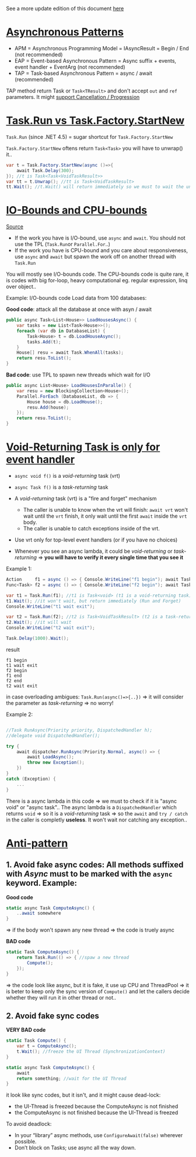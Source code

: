 See a more update edition of this document [here](https://github.com/duongphuhiep/ToolsPack.Net/wiki/Async-Await-Task)

# [Asynchronous Patterns]

* APM = Asynchronous Programming Model  = IAsyncResult = Begin / End (not recommended)
* EAP = Event-based Asynchronous Pattern = Async suffix + events, event handler + EventArg (not recommended)
* TAP = Task-based Asynchronous Pattern = async / await (recommended)

TAP method return Task or `Task<TResult>` and don't accept `out` and `ref` parameters. It might [support Cancellation / Progression]

# [Task.Run vs Task.Factory.StartNew]

`Task.Run` (since .NET 4.5) = sugar shortcut for `Task.Factory.StartNew`

`Task.Factory.StartNew` oftens return `Task<Task>` you will have to unwrap() it..
```c#
var t = Task.Factory.StartNew(async ()=>{
	await Task.Delay(300);
}); //t is Task<Task<VoidTaskResult>>
var tt = t.Unwrap(); //tt is Task<VoidTaskResult>
tt.Wait(); //t.Wait() will return immediately so we must to wait the unwrap task
```

# [IO-Bounds and CPU-bounds]

[Source](https://channel9.msdn.com/Series/Three-Essential-Tips-for-Async/Tip-2-Distinguish-CPU-Bound-work-from-IO-bound-work)

- If the work you have is I/O-bound, use `async` and `await`. You should not use the TPL (`Task.Run`or `Parallel.For`..)
- If the work you have is CPU-bound and you care about responsiveness, use `async` and `await` but spawn the work off on another thread with `Task.Run`

You will mostly see I/O-bounds code. The CPU-bounds code is quite rare, it is codes with big for-loop, heavy computational eg. regular expression, linq over object..

Example: I/O-bounds code Load data from 100 databases:

**Good code**: attack all the database at once with asyn / await
```C#
public async Task<List<House>> LoadHousesAsync() {
	var tasks = new List<Task<House>>();
	foreach (var db in DatabaseList) {
		Task<House> t = db.LoadHouseAsync();
		tasks.Add(t);
	}
	House[] resu = await Task.WhenAll(tasks);
	return resu.ToList();
}
```

**Bad code**: use TPL to spawn new threads which wait for I/O
```C#
public async List<House> LoadHousesInParalle() {
	var resu = new BlockingCollection<House>();
	Parallel.ForEach (DatabaseList, db => {
		House house = db.LoadHouse();
		resu.Add(house);
	});
	return resu.ToList();
}
```

# [Void-Returning Task is only for event handler]

* `async void f()` is a *void-returning* task (vrt)
* `async Task f()` is a *task-returning* task 

* A *void-returning* task (vrt) is a "fire and forget" mechanism
  * The caller is unable to know when the vrt will finish:
  `await vrt` won't wait until the `vrt` finish, it only wait until the first `await` inside the `vrt` body. 
  * The caller is unable to catch exceptions inside of the vrt.
* Use vrt only for top-level event handlers (or if you have no choices)
* Whenever you see an async lambda, it could be *void-returning* or *task-returning* => **you will have to verify it every single time that you see it**

Example 1:
```c#
Action     f1 = async () => { Console.WriteLine("f1 begin"); await Task.Delay(300); Console.WriteLine("f1 end"); };
Func<Task> f2 = async () => { Console.WriteLine("f2 begin"); await Task.Delay(300); Console.WriteLine("f2 end"); };

var t1 = Task.Run(f1); //t1 is Task<void> (t1 is a void-returning task)
t1.Wait(); //it won't wait, but return immediately (Run and Forget)
Console.WriteLine("t1 wait exit");

var t2 = Task.Run(f2); //t2 is Task<VoidTaskResult> (t2 is a task-returning task)
t2.Wait(); //it will wait
Console.WriteLine("t2 wait exit");

Task.Delay(1000).Wait();
```

result

```
f1 begin
t1 wait exit
f2 begin
f1 end
f2 end
t2 wait exit
```

in case overloading ambigues: `Task.Run(async()=>{..})` => it will consider the parameter as *task-returning* => no worry!


Example 2:
```c#

//Task RunAsync(Priority priority, DispatchedHandler h);
//delegate void DispatchedHandler();

try {
	await dispatcher.RunAsync(Priority.Normal, async() => {
		await LoadAsync();
		throw new Exception();
	})
}
catch (Exception) {
	...
}
```
There is a async lambda in this code => we must to check if it is "async void" or "async task"..
The async lambda is a `DispatchedHandler` which returns `void` => so it is a *void-returning* task => so the `await` and `try / catch` in the caller is completly **useless**. It won't wait nor catching any exception..

# [Anti-pattern]

## 1. Avoid fake async codes: All methods suffixed with *Async* must to be marked with the `async` keyword. Example:

**Good code**
```C#
static async Task ComputeAsync() {
	..await somewhere
}
```
=> if the body won't spawn any new thread => the code is truely async

**BAD code**
```C#
static Task ComputeAsync() {
	return Task.Run(() => { //spaw a new thread
		Compute();
	});
}
```
=> the code look like async, but it is fake, it use up CPU and ThreadPool => it is beter to keep only the sync version of `Compute()` and let the callers decide whether they will run it in other thread or not..

## 2. Avoid fake sync codes

**VERY BAD code**
```C#
static Task Compute() {
	var t = ComputeAsync();
	t.Wait(); //freeze the UI Thread (SynchronizationContext) 
}

static async Task ComputeAsync() {
	await
	return something; //wait for the UI Thread
}
```

it look like sync codes, but it isn't, and it might cause dead-lock:
- the UI-Thread is freezed because the ComputeAsync is not finished
- the ComputeAsync is not finished because the UI-Thread is freezed

To avoid deadlock:
- In your “library” async methods, use `ConfigureAwait(false)` wherever possible.
- Don’t block on Tasks; use async all the way down.



[Asynchronous Patterns]: https://docs.microsoft.com/en-us/dotnet/standard/asynchronous-programming-patterns/index
[support Cancellation / Progression]: https://docs.microsoft.com/en-us/dotnet/standard/asynchronous-programming-patterns/task-based-asynchronous-pattern-tap
[Task.Run vs Task.Factory.StartNew]: https://blogs.msdn.microsoft.com/pfxteam/2011/10/24/task-run-vs-task-factory-startnew/
[IO-Bounds and CPU-bounds]: https://docs.microsoft.com/en-us/dotnet/csharp/async
[Void-Returning Task is only for event handler]: https://channel9.msdn.com/Series/Three-Essential-Tips-for-Async/Tip-1-Async-void-is-for-top-level-event-handlers-only
[Anti-pattern]: https://channel9.msdn.com/Series/Three-Essential-Tips-for-Async/Async-Library-Methods-Shouldn-t-Lie